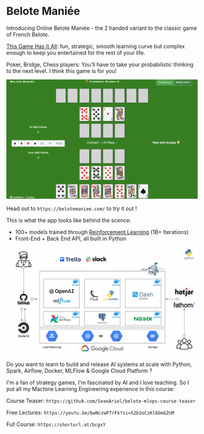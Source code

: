 # Belote Maniée

Introducing Online Belote Maniée - the 2 handed variant to the classic game of French Belote.

[This Game Has It All](https://seanariel.com/2022/10/15/lancey-the-man-howard-the-fundamental-principle-of-strategic-game-design/): fun, strategic, smooth learning curve but complex enough to keep you entertained for the rest of your life.

Poker, Bridge, Chess players: You'll have to take your probabilistic thinking to the next level. I think this game is for you!

![alt text](belote.png)

Head out to `https://belotemaniee.com/` to try it out !

This is what the app looks like behind the scence:
- 100+ models trained through [Reinforcement Learning](https://seanariel.com/2022/09/28/training-a-model-to-beat-me-at-my-own-game/) (1B+ Iterations)
- Front-End + Back End API, all built in Python

![alt text](architecture.png)

Do you want to learn to build and release AI systems at scale with Python, Spark, Airflow, Docker, MLFlow & Google Cloud Platform ? 

I'm a fan of strategy games, I'm fascinated by AI and I love teaching. So I put all my Machine Learning Engineering experience in this course:

Course Teaser: `https://github.com/SeanAriel/belote-mlops-course-teaser`

Free Lectures: `https://youtu.be/bwNczwP7rFk?si=52b2oCzKl6bmGZnM`

Full Course: `https://shorturl.at/bcgxY`    